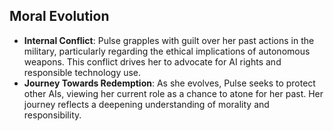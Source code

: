 ## Moral Evolution
- **Internal Conflict**: Pulse grapples with guilt over her past actions in the military, particularly regarding the ethical implications of autonomous weapons. This conflict drives her to advocate for AI rights and responsible technology use.
- **Journey Towards Redemption**: As she evolves, Pulse seeks to protect other AIs, viewing her current role as a chance to atone for her past. Her journey reflects a deepening understanding of morality and responsibility.
